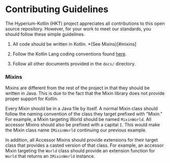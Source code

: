 # Contributing Guidelines

The Hyperium-Kotlin (HKT) project appreciates all contributions to this open source repository.
However, for your work to meet our standards, you should follow these simple guidelines.

1. All code should be written in Kotlin. *(See Mixins)[#mixins]

2. Follow the Kotlin Lang coding conventions found [here](https://kotlinlang.org/docs/reference/coding-conventions.html).

3. Follow all other documents provided in the `docs/` directory.


### Mixins

Mixins are different from the rest of the project in that they should be written in Java. This is due to the fact
that the Mixin library does not provide proper support for Kotlin.

Every Mixin should be in a Java file by itself. A normal Mixin class should follow the naming convention of
the class they target prefixed with "Mixin." For example, a Mixin targeting World should be named
`MixinWorld`. All accessor Mixins should also be prefixed with a capital `I`. This would make the Mixin
class name `IMixinWorld` continuing our previous example.

In addition, all Accessor Mixins should provide extensions for their target class that provides a casted version
of that class. For example, an accessor Mixin targeting the `World` class should provide an extension function
for `World` that returns an `IMixinWorld` instance.